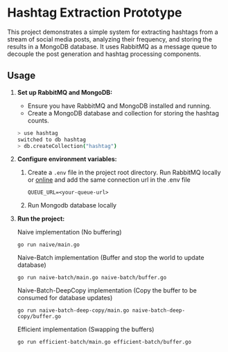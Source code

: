 # Hashtag Extraction Prototype

This project demonstrates a simple system for extracting hashtags from a stream of social media posts, analyzing their frequency, and storing the results in a MongoDB database. It uses RabbitMQ as a message queue to decouple the post generation and hashtag processing components.

## Usage

1.  **Set up RabbitMQ and MongoDB:**
    *   Ensure you have RabbitMQ and MongoDB installed and running.
    *   Create a MongoDB database and collection for storing the hashtag counts.
    ```bash
    > use hashtag
    switched to db hashtag
    > db.createCollection("hashtag")
    ```
2.  **Configure environment variables:**
    1. Create a `.env` file in the project root directory. Run RabbitMQ locally or [online](https://customer.cloudamqp.com/instance) and add the same connection url in the .env file
        ```
        QUEUE_URL=<your-queue-url>
        ```
    2. Run Mongodb database locally

3. **Run the project:**

    Naive implementation (No buffering)
    ```
    go run naive/main.go
    ```

    Naive-Batch implementation (Buffer and stop the world to update database)
    ```
    go run naive-batch/main.go naive-batch/buffer.go
    ```

    Naive-Batch-DeepCopy implementation (Copy the buffer to be consumed for database updates)
    ```
    go run naive-batch-deep-copy/main.go naive-batch-deep-copy/buffer.go   
    ```

    Efficient implementation (Swapping the buffers)
    ```
    go run efficient-batch/main.go efficient-batch/buffer.go 
    ```